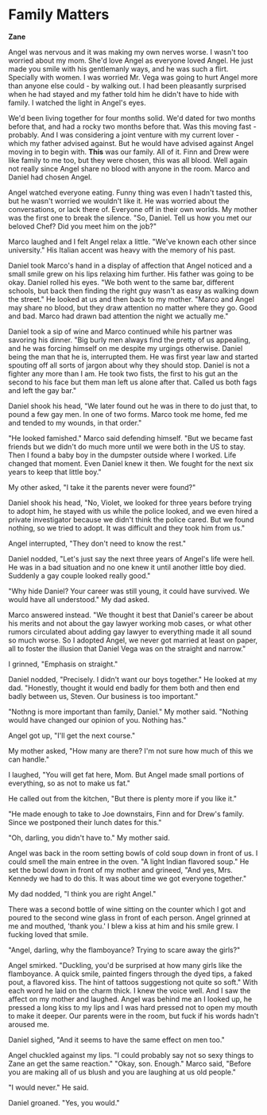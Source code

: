 # Family Matters

**Zane**

Angel was nervous and it was making my own nerves worse.  I wasn't too worried about my mom.  She'd love Angel as everyone loved Angel.  He just made you smile with his gentlemanly ways, and he was such a flirt.  Specially with women.  I was worried Mr. Vega was going to hurt Angel more than anyone else could - by walking out.  I had been pleasantly surprised when he had stayed and my father told him he didn't have to hide with family.  I watched the light in Angel's eyes.

We'd been living together for four months solid.  We'd dated for two months before that, and had a rocky two months before that.  Was this moving fast - probably.  And I was considering a joint venture with my current lover - which my father advised against.  But he would have advised against Angel moving in to begin with.  **This** was our family.  All of it.  Finn and Drew were like family to me too, but they were chosen, this was all blood.  Well again not really since Angel share no blood with anyone in the room. Marco and Daniel had chosen Angel.

Angel watched everyone eating.  Funny thing was even I hadn't tasted this, but he wasn't worried we wouldn't like it.  He was worried about the conversations, or lack there of.  Everyone off in their own worlds.  My mother was the first one to break the silence.  "So, Daniel.  Tell us how you met our beloved Chef?  Did you meet him on the job?"

Marco laughed and I felt Angel relax a little.  "We've known each other since university."  His Italian accent was heavy with the memory of his past.

Daniel took Marco's hand in a display of affection that Angel noticed and a small smile grew on his lips relaxing him further.  His father was going to be okay.  Daniel rolled his eyes.  "We both went to the same bar, different schools, but back then finding the right guy wasn't as easy as walking down the street."  He looked at us and then back to my mother.  "Marco and Angel may share no blood, but they draw attention no matter where they go.  Good and bad.  Marco had drawn bad attention the night we actually me."

Daniel took a sip of wine and Marco continued while his partner was savoring his dinner.  "Big burly men always find the pretty of us appealing, and he was forcing himself on me despite my urgings otherwise.  Daniel being the man that he is, interrupted them.  He was first year law and started spouting off all sorts of jargon about why they should stop.  Daniel is not a fighter any more than I am.  He took two fists, the first to his gut an the second to his face but them man left us alone after that.  Called us both fags and left the gay bar."

Daniel shook his head, "We later found out he was in there to do just that, to pound a few gay men.  In one of two forms.  Marco took me home, fed me and tended to my wounds, in that order."

"He looked famished."  Marco said defending himself.  "But we became fast friends but we didn't do much more until we were both in the US to stay.  Then I found a baby boy in the dumpster outside where I worked.  Life changed that moment.  Even Daniel knew it then.  We fought for the next six years to keep that little boy."

My other asked, "I take it the parents never were found?"

Daniel shook his head, "No, Violet, we looked for three years before trying to adopt him, he stayed with us while the police looked, and we even hired a private investigator because we didn't think the police cared.  But we found nothing, so we tried to adopt.  It was difficult and they took him from us."

Angel interrupted, "They don't need to know the rest."

Daniel nodded, "Let's just say the next three years of Angel's life were hell.  He was in a bad situation and no one knew it until another little boy died.  Suddenly a gay couple looked really good."

"Why hide Daniel? Your career was still young, it could have survived.  We would have all understood."  My dad asked.

Marco answered instead.  "We thought it best that Daniel's career be about his merits and not about the gay lawyer working mob cases, or what other rumors circulated about adding gay lawyer to everything made it all sound so much worse.  So I adopted Angel, we never got married at least on paper, all to foster the illusion that Daniel Vega was on the straight and narrow."

I grinned, "Emphasis on straight."

Daniel nodded, "Precisely.  I didn't want our boys together."  He looked at my dad.  "Honestly, thought it would end badly for them both and then end badly between us, Steven.  Our business is too important."

"Nothng is more important than family, Daniel."  My mother said.  "Nothing would have changed our opinion of you.  Nothing has."

Angel got up, "I'll get the next course."

My mother asked, "How many are there?  I'm not sure how much of this we can handle."

I laughed, "You will get fat here, Mom.  But Angel made small portions of everything, so as not to make us fat."

He called out from the kitchen, "But there is plenty more if you like it."

"He made enough to take to Joe downstairs, Finn and for Drew's family. Since we postponed their lunch dates for this."

"Oh, darling, you didn't have to."  My mother said.

Angel was back in the room setting bowls of cold soup down in front of us.  I could smell the main entree in the oven.   "A light Indian flavored soup."  He set the bowl down in front of my mother and grineed, "And yes, Mrs. Kennedy we had to do this.  It was about time we got everyone together."

My dad nodded, "I think you are right Angel."

There was a second bottle of wine sitting on the counter which I got and poured to the second wine glass in front of each person.  Angel grinned at me and mouthed, 'thank you.'  I blew a kiss at him and his smile grew.  I fucking loved that smile.

"Angel, darling, why the flamboyance?  Trying to scare away the girls?"

Angel smirked.  "Duckling, you'd be surprised at how many girls like the flamboyance.  A quick smile, painted fingers through the dyed tips, a faked pout, a flavored kiss.  The hint of tattoos suggestiong not quite so soft."  With each word he laid on the charm thick.  I knew the voice well.  And I saw the affect on my mother and laughed.   Angel was behind me an I looked up, he pressed a long kiss to my lips and I was hard pressed not to open my mouth to make it deeper.  Our parents were in the room, but fuck if his words hadn't aroused me.

Daniel sighed, "And it seems to have the same effect on men too."

Angel chuckled against my lips.  "I could probably say not so sexy things to Zane an get the same reaction."
"Okay, son.  Enough."  Marco said, "Before you are making all of us blush and you are laughing at us old people."

"I would never."  He said.

Daniel groaned.  "Yes, you would."
